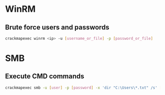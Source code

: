 # WinRM
## Brute force users and passwords
```sh
crackmapexec winrm <ip> -u [username_or_file] -p [password_or_file]
```

# SMB
## Execute CMD commands
```sh
crackmapexec smb -u [user] -p [password] -x 'dir "C:\Users\*.txt" /s' [ip]
```
